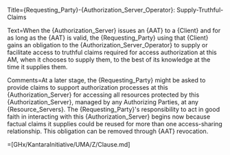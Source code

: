 Title={Requesting_Party}-{Authorization_Server_Operator}: Supply-Truthful-Claims

Text=When the {Authorization_Server} issues an {AAT} to a {Client} and for as long as the {AAT} is valid, the {Requesting_Party} using that {Client} gains an obligation to the {Authorization_Server_Operator} to supply or facilitate access to truthful claims required for access authorization at this AM, when it chooses to supply them, to the best of its knowledge at the time it supplies them.

Comments=At a later stage, the {Requesting_Party} might be asked to provide claims to support authorization processes at this {Authorization_Server} for accessing all resources protected by this {Authorization_Server}, managed by any Authorizing Parties, at any {Resource_Servers}. The {Requesting_Party}'s responsibility to act in good faith in interacting with this {Authorization_Server} begins now because factual claims it supplies could be reused for more than one access-sharing relationship. This obligation can be removed through {AAT} revocation.

=[GHx/KantaraInitiative/UMA/Z/Clause.md]